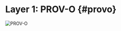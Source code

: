 # Layer 1: PROV-O {#provo}

![PROV-O](https://www.w3.org/TR/2013/REC-prov-o-20130430/diagrams/starting-points.svg "The PROV Ontology with the basic classes, [Source](https://www.w3.org/TR/2013/REC-prov-o-20130430/diagrams/starting-points.svg)")

